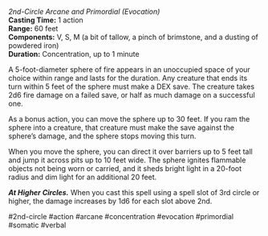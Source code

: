 *2nd-Circle Arcane and Primordial (Evocation)*  
**Casting Time:** 1 action  
**Range:** 60 feet  
**Components:** V, S, M (a bit of tallow, a pinch of brimstone, and a dusting of powdered iron)  
**Duration:** Concentration, up to 1 minute

A 5-foot-diameter sphere of fire appears in an unoccupied space of your choice within range and lasts for the duration. Any creature that ends its turn within 5 feet of the sphere must make a DEX save. The creature takes 2d6 fire damage on a failed save, or half as much damage on a successful one.

As a bonus action, you can move the sphere up to 30 feet. If you ram the sphere into a creature, that creature must make the save against the sphere’s damage, and the sphere stops moving this turn.

When you move the sphere, you can direct it over barriers up to 5 feet tall and jump it across pits up to 10 feet wide. The sphere ignites flammable objects not being worn or carried, and it sheds bright light in a 20-foot radius and dim light for an additional 20 feet.

***At Higher Circles.*** When you cast this spell using a spell slot of 3rd circle or higher, the damage increases by 1d6 for each slot above 2nd.

#2nd-circle #action #arcane #concentration #evocation #primordial #somatic #verbal
